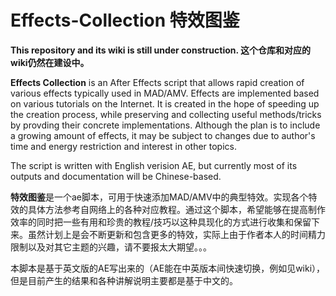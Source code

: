 # Effects-Collection 特效图鉴
**This repository and its wiki is still under construction. 
这个仓库和对应的wiki仍然在建设中。**

**Effects Collection** is an After Effects script that allows rapid creation of various effects typically used in MAD/AMV. Effects are implemented based on various tutorials on the Internet. It is created in the hope of speeding up the creation process, while preserving and collecting useful methods/tricks by provding their concrete implementations. Although the plan is to include a growing amount of effects, it may be subject to changes due to author's time and energy restriction and interest in other topics.

The script is written with English verision AE, but currently most of its outputs and documentation will be Chinese-based.

**特效图鉴**是一个ae脚本，可用于快速添加MAD/AMV中的典型特效。实现各个特效的具体方法参考自网络上的各种对应教程。通过这个脚本，希望能够在提高制作效率的同时把一些有用和珍贵的教程/技巧以这种具现化的方式进行收集和保留下来。虽然计划上是会不断更新和包含更多的特效，实际上由于作者本人的时间精力限制以及对其它主题的兴趣，请不要报太大期望。。。

本脚本是基于英文版的AE写出来的（AE能在中英版本间快速切换，例如见wiki），但是目前产生的结果和各种讲解说明主要都是基于中文的。
